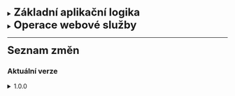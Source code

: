 <details>
  <summary><b><font size="5">Základní aplikační logika</font></b></summary>
  <p>Toto REST API k elektronické komunikaci pro dodavatele s architekturou REST a formátem dat JSON s kódováním UTF8. Autentizace probíhá na základě certifikátu.</p>
</details>

<details>
  <summary><b><font size="5">Operace webové služby</font></b></summary>

### Zaevidování zprávy zadavateli
Pro zaevidování zprávy se používá endpoint **POST /servisni/zprava-zadavali**. Očekává požadavek typu `multipart/form-data` se dvěma částmi: `zpravaJson` (JSON s daty zprávy) a volitelnými `prilohy` (soubory s maximální celkovou velikostí 1 GB).

### Zaevidování přečtení zprávy zadavali
Endpoint **POST /servisni/zprava-zadavali/precteni** slouží k zaevidování přečtení zprávy. Přečtení lze zaevidovat pouze u zprávy, která byla zaevidována stejným elektronickým nástrojem.

### Detail zprávy zadavateli
Pro načtení detailu zprávy je k dispozici endpoint **GET /servisni/zprava-zadavali/{id}**, kde `{id}` je UUID zprávy.

### Smazání zprávy zadavateli
Endpoint **DELETE /servisni/zprava-zadavali/{id}** umožňuje smazání zprávy. Smazat lze pouze zprávy, které pocházejí ze stejného elektronického nástroje, který je evidoval.
</details>

---

<b><font size="5">Seznam změn</font></b>
### Aktuální verze

<details>
  <summary>1.0.0</summary>

#### Inicializační verze
- Implementace základních operací pro správu zpráv.
- Podpora zaevidování zprávy s přílohami.
- Možnost zaznamenat přečtení zprávy a získat její detail.
- Funkce pro smazání zprávy s omezením na nástroj, který ji vytvořil.
</details>
